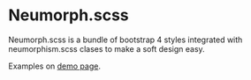 # Neumorph.scss

Neumorph.scss is a bundle of bootstrap 4 styles integrated with neumorphism.scss clases to make a soft design easy.

Examples on [demo page](https://chemaalfonso.github.io/neumorph.scss/).